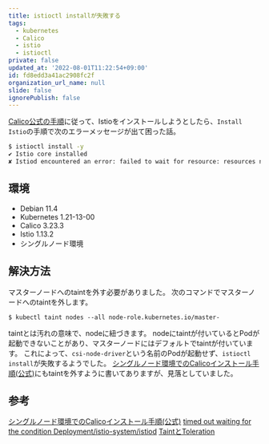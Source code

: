 ```yaml
---
title: istioctl installが失敗する
tags:
  - kubernetes
  - Calico
  - istio
  - istioctl
private: false
updated_at: '2022-08-01T11:22:54+09:00'
id: fd8edd3a41ac2908fc2f
organization_url_name: null
slide: false
ignorePublish: false
---
```

[Calico公式の手順](https://projectcalico.docs.tigera.io/security/app-layer-policy)に従って、Istioをインストールしようとしたら、`Install Istio`の手順で次のエラーメッセージが出て困った話。
```bash
$ istioctl install -y
✔ Istio core installed
✘ Istiod encountered an error: failed to wait for resource: resources not ready after 5m0s: timed out waiting for the condition
```

## 環境
- Debian 11.4
- Kubernetes 1.21-13-00
- Calico 3.23.3
- Istio 1.13.2
- シングルノード環境

## 解決方法
マスターノードへのtaintを外す必要がありました。
次のコマンドでマスターノードへのtaintを外します。
```
$ kubectl taint nodes --all node-role.kubernetes.io/master-
```
taintとは汚れの意味で、nodeに紐づきます。
nodeにtaintが付いているとPodが起動できないことがあり、マスターノードにはデフォルトでtaintが付いています。
これによって、`csi-node-driver`という名前のPodが起動せず、`istioctl install`が失敗するようでした。
[シングルノード環境でのCalicoインストール手順(公式)](https://projectcalico.docs.tigera.io/getting-started/kubernetes/quickstart)にもtaintを外すように書いてありますが、見落としていました。

## 参考
[シングルノード環境でのCalicoインストール手順(公式)](https://projectcalico.docs.tigera.io/getting-started/kubernetes/quickstart)
[timed out waiting for the condition Deployment/istio-system/istiod](https://github.com/istio/istio/issues/22677)
[TaintとToleration](https://kubernetes.io/ja/docs/concepts/scheduling-eviction/taint-and-toleration/)


